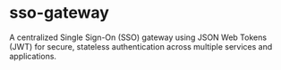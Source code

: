 # sso-gateway
A centralized Single Sign-On (SSO) gateway using JSON Web Tokens (JWT) for secure, stateless authentication across multiple services and applications.
